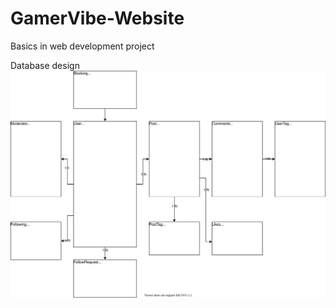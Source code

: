 # GamerVibe-Website
Basics in web development project

Database design
![database deisgn](database.svg)
